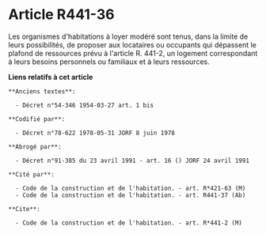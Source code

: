 # Article R441-36

Les organismes d'habitations à loyer modéré sont tenus, dans la limite de leurs possibilités, de proposer aux locataires ou
occupants qui dépassent le plafond de ressources prévu à l'article R. 441-2, un logement correspondant à leurs besoins
personnels ou familiaux et à leurs ressources.

**Liens relatifs à cet article**

	**Anciens textes**:

	  - Décret n°54-346 1954-03-27 art. 1 bis

	**Codifié par**:

	  - Décret n°78-622 1978-05-31 JORF 8 juin 1978

	**Abrogé par**:

	  - Décret n°91-385 du 23 avril 1991 - art. 16 () JORF 24 avril 1991

	**Cité par**:

	  - Code de la construction et de l'habitation. - art. R*421-63 (M)
	  - Code de la construction et de l'habitation. - art. R441-37 (Ab)

	**Cite**:

	  - Code de la construction et de l'habitation. - art. R*441-2 (M)
